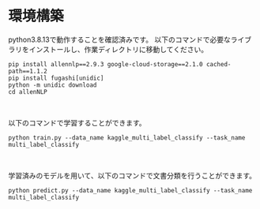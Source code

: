 # 環境構築
python3.8.13で動作することを確認済みです。
以下のコマンドで必要なライブラリをインストールし、作業ディレクトリに移動してください。
```
pip install allennlp==2.9.3 google-cloud-storage==2.1.0 cached-path==1.1.2
pip install fugashi[unidic]
python -m unidic download
cd allenNLP
```
<br>

以下のコマンドで学習することができます。
```
python train.py --data_name kaggle_multi_label_classify --task_name multi_label_classify
```
<br>

学習済みのモデルを用いて、以下のコマンドで文書分類を行うことができます。
```
python predict.py --data_name kaggle_multi_label_classify --task_name multi_label_classify
```
